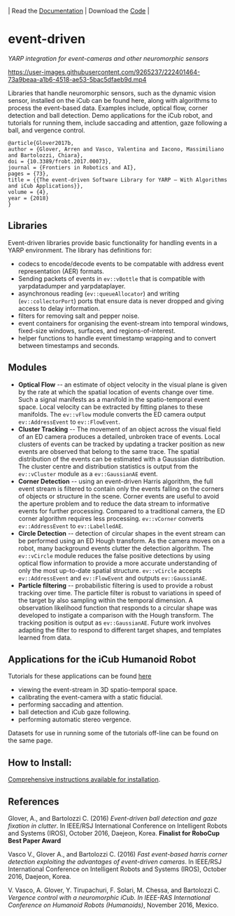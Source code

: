 | Read the [Documentation](http://robotology.github.io/event-driven/doxygen/doc/html/index.html) | Download the [Code](https://github.com/robotology/event-driven) |

# event-driven

_YARP integration for event-cameras and other neuromorphic sensors_

https://user-images.githubusercontent.com/9265237/222401464-73a9beaa-a1b6-4518-ae53-5bac5dfaeb9d.mp4

Libraries that handle neuromorphic sensors, such as the dynamic vision sensor, installed on the iCub can be found here, along with algorithms to process the event-based data. Examples include, optical flow, corner detection and ball detection. Demo applications for the iCub robot, and tutorials for running them, include saccading and attention, gaze following a ball, and vergence control.
```
@article{Glover2017b,
author = {Glover, Arren and Vasco, Valentina and Iacono, Massimiliano and Bartolozzi, Chiara},
doi = {10.3389/frobt.2017.00073},
journal = {Frontiers in Robotics and AI},
pages = {73},
title = {{The event-driven Software Library for YARP — With Algorithms and iCub Applications}},
volume = {4},
year = {2018}
}
```
## Libraries

Event-driven libraries provide basic functionality for handling events in a YARP environment. The library has definitions for:
 * codecs to encode/decode events to be compatable with address event representation (AER) formats.
 * Sending packets of events in `ev::vBottle` that is compatible with yarpdatadumper and yarpdataplayer.
 * asynchronous reading (`ev::queueAllocator`) and writing (`ev::collectorPort`) ports that ensure data is never dropped and giving access to delay information.
 * filters for removing salt and pepper noise.
 * event containers for organising the event-stream into temporal windows, fixed-size windows, surfaces, and regions-of-interest.
 * helper functions to handle event timestamp wrapping and to convert between timestamps and seconds.

## Modules

 * **Optical Flow** -- an estimate of object velocity in the visual plane is given by the rate at which the spatial location of events change over time. Such a signal manifests as a manifold in the spatio-temporal event space. Local velocity can be extracted by fitting planes to these manifolds. The `ev::vFlow` module converts the ED camera output `ev::AddressEvent` to `ev::FlowEvent`.
 * **Cluster Tracking** -- The movement of an object across the visual field of an ED camera produces a detailed, unbroken trace of events. Local clusters of events can be tracked by updating a tracker position as new events are observed that belong to the same trace. The spatial distribution of the events can be estimated with a Gaussian distribution. The cluster centre and distribution statistics is output from the `ev::vCluster` module as a `ev::GaussianAE` event.
 * **Corner Detection** -- using an event-driven Harris algorithm, the full event stream is filtered to contain only the events falling on the corners of objects or structure in the scene. Corner events are useful to avoid the aperture problem and to reduce the data stream to informative events for further processing. Compared to a traditional camera, the ED corner algorithm requires less processing. `ev::vCorner` converts `ev::AddressEvent` to `ev::LabelledAE`.
 * **Circle Detection** -- detection of circular shapes in the event stream can be performed using an ED Hough transform. As the camera moves on a robot, many background events clutter the detection algorithm. The `ev::vCircle` module reduces the false positive detections by using optical flow information to provide a more accurate understanding of only the most up-to-date spatial structure. `ev::vCircle` accepts `ev::AddressEvent` and `ev::FlowEvent` and outputs `ev::GaussianAE`.
 * **Particle filtering** -- probabilistic filtering is used to provide a robust tracking over time. The particle filter is robust to variations in speed of the target by also sampling within the temporal dimension. A observation likelihood function that responds to a circular shape was developed to instigate a comparison with the Hough transform. The tracking position is output as `ev::GaussianAE`. Future work involves adapting the filter to respond to different target shapes, and templates learned from data.


## Applications for the iCub Humanoid Robot

Tutorials for these applications can be found [here](http://robotology.github.io/event-driven/doxygen/doc/html/pages.html)

 * viewing the event-stream in 3D spatio-temporal space.
 * calibrating the event-camera with a static fiducial.
 * performing saccading and attention.
 * ball detection and iCub gaze following.
 * performing automatic stereo vergence.

Datasets for use in running some of the tutorials off-line can be found on the same page.

## How to Install:

[Comprehensive instructions available for installation](http://robotology.github.io/event-driven/doxygen/doc/html/pages.html).

## References

Glover, A., and Bartolozzi C. (2016) *Event-driven ball detection and gaze fixation in clutter*. In IEEE/RSJ International Conference on Intelligent Robots and Systems (IROS), October 2016, Daejeon, Korea. **Finalist for RoboCup Best Paper Award**

Vasco V., Glover A., and Bartolozzi C. (2016) *Fast event-based harris corner detection exploiting the advantages of event-driven cameras*. In IEEE/RSJ International Conference on Intelligent Robots and Systems (IROS), October 2016, Daejeon, Korea.

V. Vasco, A. Glover, Y. Tirupachuri, F. Solari, M. Chessa, and Bartolozzi C. *Vergence control with a neuromorphic iCub. In IEEE-RAS International Conference on Humanoid Robots (Humanoids)*, November 2016, Mexico.

